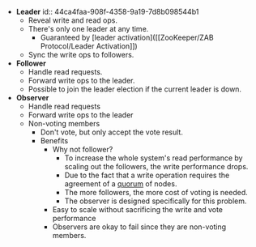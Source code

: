 - **Leader**
  id:: 44ca4faa-908f-4358-9a19-7d8b098544b1
    - Reveal write and read ops.
    - There's only one leader at any time.
        - Guaranteed by [leader activation]([[ZooKeeper/ZAB Protocol/Leader Activation]])
    - Sync the write ops to followers.
- **Follower**
    - Handle read requests.
    - Forward write ops to the leader.
    - Possible to join the leader election if the current leader is down.
- **Observer**
    - Handle read requests
    - Forward write ops to the leader
    - Non-voting members
        - Don't vote, but only accept the vote result.
        - Benefits
            - Why not follower?
                - To increase the whole system's read  performance by scaling out the followers, the write performance drops.
                - Due to the fact that a write operation requires the agreement of a [quorum]([[ZooKeeper/Quorum]]) of nodes.
                - The more followers, the more cost of voting is needed.
                - The observer is designed specifically for this problem.
            - Easy to scale without sacrificing the write and vote performance
            - Observers are okay to fail since they are non-voting members.